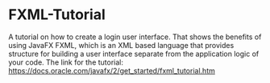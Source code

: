 # FXML-Tutorial

A tutorial on how to create a login user interface. That shows the benefits of using JavaFX FXML, which is an XML based language that provides structure for building a user interface separate from the application logic of your code. 
The link for the tutorial: https://docs.oracle.com/javafx/2/get_started/fxml_tutorial.htm 
